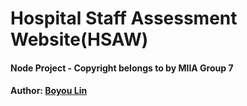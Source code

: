 # Hospital Staff Assessment Website(HSAW)

#### Node Project - Copyright belongs to by MIIA Group 7

#### Author: [Boyou Lin](https://github.com/BoyouLin)
